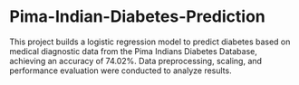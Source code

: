 # Pima-Indian-Diabetes-Prediction
This project builds a logistic regression model to predict diabetes based on medical diagnostic data from the Pima Indians Diabetes Database, achieving an accuracy of 74.02%. Data preprocessing, scaling, and performance evaluation were conducted to analyze results.
